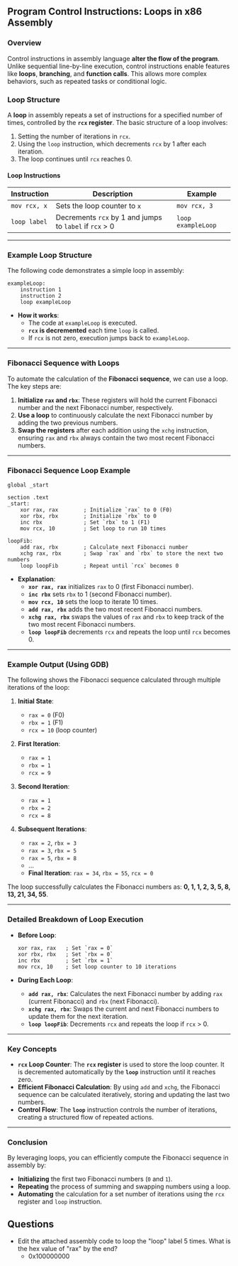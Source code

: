 ## Program Control Instructions: Loops in x86 Assembly

### Overview
Control instructions in assembly language **alter the flow of the program**. Unlike sequential line-by-line execution, control instructions enable features like **loops**, **branching**, and **function calls**. This allows more complex behaviors, such as repeated tasks or conditional logic.

### Loop Structure
A **loop** in assembly repeats a set of instructions for a specified number of times, controlled by the **`rcx` register**. The basic structure of a loop involves:
1. Setting the number of iterations in `rcx`.
2. Using the `loop` instruction, which decrements `rcx` by 1 after each iteration.
3. The loop continues until `rcx` reaches 0.

#### Loop Instructions

| **Instruction** | **Description**                                  | **Example**                     |
|-----------------|--------------------------------------------------|---------------------------------|
| `mov rcx, x`    | Sets the loop counter to `x`                     | `mov rcx, 3`                    |
| `loop label`    | Decrements `rcx` by 1 and jumps to `label` if `rcx` > 0 | `loop exampleLoop`               |

---

### Example Loop Structure

The following code demonstrates a simple loop in assembly:

```assembly
exampleLoop:
    instruction 1
    instruction 2
    loop exampleLoop
```

- **How it works**:
  - The code at `exampleLoop` is executed.
  - **`rcx` is decremented** each time `loop` is called.
  - If `rcx` is not zero, execution jumps back to `exampleLoop`.
  
---

### Fibonacci Sequence with Loops

To automate the calculation of the **Fibonacci sequence**, we can use a loop. The key steps are:
1. **Initialize `rax` and `rbx`**: These registers will hold the current Fibonacci number and the next Fibonacci number, respectively.
2. **Use a loop** to continuously calculate the next Fibonacci number by adding the two previous numbers.
3. **Swap the registers** after each addition using the `xchg` instruction, ensuring `rax` and `rbx` always contain the two most recent Fibonacci numbers.

---

### Fibonacci Sequence Loop Example

```assembly
global _start

section .text
_start:
    xor rax, rax        ; Initialize `rax` to 0 (F0)
    xor rbx, rbx        ; Initialize `rbx` to 0
    inc rbx             ; Set `rbx` to 1 (F1)
    mov rcx, 10         ; Set loop to run 10 times

loopFib:
    add rax, rbx        ; Calculate next Fibonacci number
    xchg rax, rbx       ; Swap `rax` and `rbx` to store the next two numbers
    loop loopFib        ; Repeat until `rcx` becomes 0
```

- **Explanation**:
  - **`xor rax, rax`** initializes `rax` to 0 (first Fibonacci number).
  - **`inc rbx`** sets `rbx` to 1 (second Fibonacci number).
  - **`mov rcx, 10`** sets the loop to iterate 10 times.
  - **`add rax, rbx`** adds the two most recent Fibonacci numbers.
  - **`xchg rax, rbx`** swaps the values of `rax` and `rbx` to keep track of the two most recent Fibonacci numbers.
  - **`loop loopFib`** decrements `rcx` and repeats the loop until `rcx` becomes 0.

---

### Example Output (Using GDB)

The following shows the Fibonacci sequence calculated through multiple iterations of the loop:

1. **Initial State**:
   - `rax = 0` (F0)
   - `rbx = 1` (F1)
   - `rcx = 10` (loop counter)

2. **First Iteration**:
   - `rax = 1`
   - `rbx = 1`
   - `rcx = 9`

3. **Second Iteration**:
   - `rax = 1`
   - `rbx = 2`
   - `rcx = 8`

4. **Subsequent Iterations**:
   - `rax = 2`, `rbx = 3`
   - `rax = 3`, `rbx = 5`
   - `rax = 5`, `rbx = 8`
   - ...
   - **Final Iteration**: `rax = 34`, `rbx = 55`, `rcx = 0`

The loop successfully calculates the Fibonacci numbers as: **0, 1, 1, 2, 3, 5, 8, 13, 21, 34, 55**.

---

### Detailed Breakdown of Loop Execution

- **Before Loop**:
  ```assembly
  xor rax, rax   ; Set `rax = 0`
  xor rbx, rbx   ; Set `rbx = 0`
  inc rbx        ; Set `rbx = 1`
  mov rcx, 10    ; Set loop counter to 10 iterations
  ```

- **During Each Loop**:
  - **`add rax, rbx`**: Calculates the next Fibonacci number by adding `rax` (current Fibonacci) and `rbx` (next Fibonacci).
  - **`xchg rax, rbx`**: Swaps the current and next Fibonacci numbers to update them for the next iteration.
  - **`loop loopFib`**: Decrements `rcx` and repeats the loop if `rcx` > 0.

---

### Key Concepts

- **`rcx` Loop Counter**: The **`rcx` register** is used to store the loop counter. It is decremented automatically by the **`loop`** instruction until it reaches zero.
- **Efficient Fibonacci Calculation**: By using `add` and `xchg`, the Fibonacci sequence can be calculated iteratively, storing and updating the last two numbers.
- **Control Flow**: The **`loop`** instruction controls the number of iterations, creating a structured flow of repeated actions.

---

### Conclusion

By leveraging loops, you can efficiently compute the Fibonacci sequence in assembly by:
- **Initializing** the first two Fibonacci numbers (`0` and `1`).
- **Repeating** the process of summing and swapping numbers using a loop.
- **Automating** the calculation for a set number of iterations using the `rcx` register and `loop` instruction.

## Questions
- Edit the attached assembly code to loop the "loop" label 5 times. What is the hex value of "rax" by the end?
	- 0x100000000